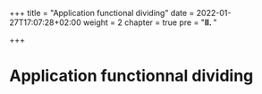 +++
title = "Application functional dividing"
date = 2022-01-27T17:07:28+02:00
weight = 2
chapter = true
pre = "<b>II. </b>"

+++

# Application functionnal dividing
